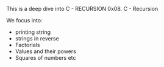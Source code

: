  This is a deep dive into C - RECURSION
 0x08. C - Recursion

 We focus into:
 - printing string
 - strings in reverse
 - Factorials
 - Values and their powers
 - Squares of numbers etc
